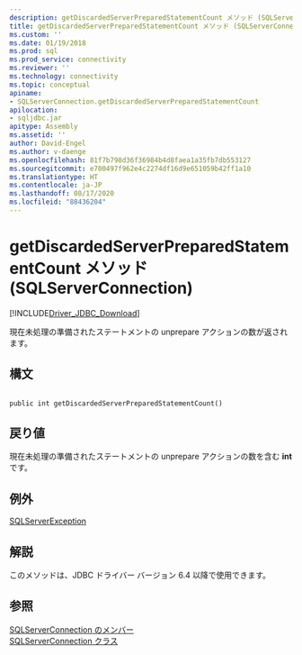 ```yaml
---
description: getDiscardedServerPreparedStatementCount メソッド (SQLServerConnection)
title: getDiscardedServerPreparedStatementCount メソッド (SQLServerConnection) | Microsoft Docs
ms.custom: ''
ms.date: 01/19/2018
ms.prod: sql
ms.prod_service: connectivity
ms.reviewer: ''
ms.technology: connectivity
ms.topic: conceptual
apiname:
- SQLServerConnection.getDiscardedServerPreparedStatementCount
apilocation:
- sqljdbc.jar
apitype: Assembly
ms.assetid: ''
author: David-Engel
ms.author: v-daenge
ms.openlocfilehash: 81f7b798d36f36984b4d8faea1a35fb7db553127
ms.sourcegitcommit: e700497f962e4c2274df16d9e651059b42ff1a10
ms.translationtype: HT
ms.contentlocale: ja-JP
ms.lasthandoff: 08/17/2020
ms.locfileid: "88436204"
---
```

# <a name="getdiscardedserverpreparedstatementcount-method-sqlserverconnection"></a>getDiscardedServerPreparedStatementCount メソッド (SQLServerConnection)
[!INCLUDE[Driver_JDBC_Download](../../../includes/driver_jdbc_download.md)]

 現在未処理の準備されたステートメントの unprepare アクションの数が返されます。

## <a name="syntax"></a>構文  
  
```  
  
public int getDiscardedServerPreparedStatementCount()  
```  

## <a name="return-value"></a>戻り値
 現在未処理の準備されたステートメントの unprepare アクションの数を含む **int** です。

## <a name="exceptions"></a>例外  
 [SQLServerException](../../../connect/jdbc/reference/sqlserverexception-class.md)  
 
## <a name="remarks"></a>解説  
 このメソッドは、JDBC ドライバー バージョン 6.4 以降で使用できます。
 
## <a name="see-also"></a>参照  
 [SQLServerConnection のメンバー](../../../connect/jdbc/reference/sqlserverconnection-members.md)   
 [SQLServerConnection クラス](../../../connect/jdbc/reference/sqlserverconnection-class.md)  
  
  
